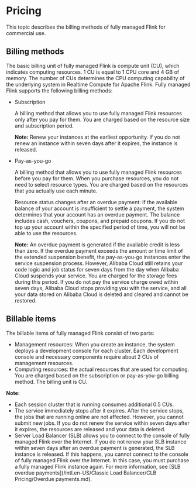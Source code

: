 # Pricing

This topic describes the billing methods of fully managed Flink for commercial use.

## Billing methods

The basic billing unit of fully managed Flink is compute unit \(CU\), which indicates computing resources. 1 CU is equal to 1 CPU core and 4 GB of memory. The number of CUs determines the CPU computing capability of the underlying system in Realtime Compute for Apache Flink. Fully managed Flink supports the following billing methods:

-   Subscription

    A billing method that allows you to use fully managed Flink resources only after you pay for them. You are charged based on the resource size and subscription period.

    **Note:** Renew your instances at the earliest opportunity. If you do not renew an instance within seven days after it expires, the instance is released.

-   Pay-as-you-go

    A billing method that allows you to use fully managed Flink resources before you pay for them. When you purchase resources, you do not need to select resource types. You are charged based on the resources that you actually use each minute.

    Resource status changes after an overdue payment: If the available balance of your account is insufficient to settle a payment, the system determines that your account has an overdue payment. The balance includes cash, vouchers, coupons, and prepaid coupons. If you do not top up your account within the specified period of time, you will not be able to use the resources.

    **Note:** An overdue payment is generated if the available credit is less than zero. If the overdue payment exceeds the amount or time limit of the extended suspension benefit, the pay-as-you-go instances enter the service suspension process. However, Alibaba Cloud still retains your code logic and job status for seven days from the day when Alibaba Cloud suspends your service. You are charged for the storage fees during this period. If you do not pay the service charge owed within seven days, Alibaba Cloud stops providing you with the service, and all your data stored on Alibaba Cloud is deleted and cleared and cannot be restored.


## Billable items

The billable items of fully managed Flink consist of two parts:

-   Management resources: When you create an instance, the system deploys a development console for each cluster. Each development console and necessary components require about 2 CUs of management resources.
-   Computing resources: the actual resources that are used for computing. You are charged based on the subscription or pay-as-you-go billing method. The billing unit is CU.

**Note:**

-   Each session cluster that is running consumes additional 0.5 CUs.
-   The service immediately stops after it expires. After the service stops, the jobs that are running online are not affected. However, you cannot submit new jobs. If you do not renew the service within seven days after it expires, the resources are released and your data is deleted.
-   Server Load Balancer \(SLB\) allows you to connect to the console of fully managed Flink over the Internet. If you do not renew your SLB instance within seven days after an overdue payment is generated, the SLB instance is released. If this happens, you cannot connect to the console of fully managed Flink over the Internet. In this case, you must purchase a fully managed Flink instance again. For more information, see [SLB overdue payments](/intl.en-US/Classic Load Balancer/CLB Pricing/Overdue payments.md).

